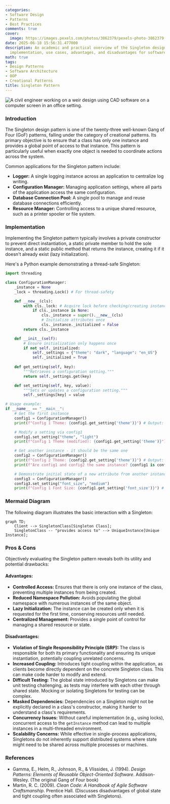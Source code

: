 ```yaml
---
categories:
- Software Design
- Patterns
- Best Practices
comments: true
cover:
  image: https://images.pexels.com/photos/3862379/pexels-photo-3862379.jpeg?auto=compress&cs=tinysrgb&h=650&w=940
date: 2025-06-18 15:56:31.477000
description: An academic and practical overview of the Singleton design pattern, its
  implementation, use cases, advantages, and disadvantages for software developers.
math: true
tags:
- Design Patterns
- Software Architecture
- OOP
- Creational Patterns
title: Singleton Pattern
---
```


![A civil engineer working on a weir design using CAD software on a computer screen in an office setting.](https://images.pexels.com/photos/3862379/pexels-photo-3862379.jpeg?auto=compress&cs=tinysrgb&h=650&w=940 "A civil engineer working on a weir design using CAD software on a computer screen in an office setting.")


### Introduction

The Singleton design pattern is one of the twenty-three well-known Gang of Four (GoF) patterns, falling under the category of creational patterns. Its primary objective is to ensure that a class has only one instance and provides a global point of access to that instance. This pattern is particularly useful when exactly one object is needed to coordinate actions across the system.

Common applications for the Singleton pattern include:
*   **Logger:** A single logging instance across an application to centralize log writing.
*   **Configuration Manager:** Managing application settings, where all parts of the application access the same configuration.
*   **Database Connection Pool:** A single pool to manage and reuse database connections efficiently.
*   **Resource Manager:** Controlling access to a unique shared resource, such as a printer spooler or file system.

### Implementation

Implementing the Singleton pattern typically involves a private constructor to prevent direct instantiation, a static private member to hold the sole instance, and a static public method that returns the instance, creating it if it doesn't already exist (lazy initialization).

Here's a Python example demonstrating a thread-safe Singleton:

```python
import threading

class ConfigurationManager:
    _instance = None
    _lock = threading.Lock() # For thread-safety

    def __new__(cls):
        with cls._lock: # Acquire lock before checking/creating instance
            if cls._instance is None:
                cls._instance = super().__new__(cls)
                # Initialize attributes once
                cls._instance._initialized = False
        return cls._instance

    def __init__(self):
        # Ensure initialization only happens once
        if not self._initialized:
            self._settings = {"theme": "dark", "language": "en_US"}
            self._initialized = True
        
    def get_setting(self, key):
        """Retrieves a configuration setting."""
        return self._settings.get(key)

    def set_setting(self, key, value):
        """Sets or updates a configuration setting."""
        self._settings[key] = value

# Usage example:
if __name__ == "__main__":
    # Get the first instance
    config1 = ConfigurationManager()
    print(f"Config 1 Theme: {config1.get_setting('theme')}") # Output: dark

    # Modify a setting via config1
    config1.set_setting("theme", "light")
    print(f"Config 1 Theme (modified): {config1.get_setting('theme')}") # Output: light

    # Get another instance - it should be the same one
    config2 = ConfigurationManager()
    print(f"Config 2 Theme: {config2.get_setting('theme')}") # Output: light
    print(f"Are config1 and config2 the same instance? {config1 is config2}") # Output: True

    # Demonstrate initial state of a new attribute from another instance
    config3 = ConfigurationManager()
    config3.set_setting("font_size", "medium")
    print(f"Config 1 Font Size: {config1.get_setting('font_size')}") # Output: medium
```

### Mermaid Diagram

The following diagram illustrates the basic interaction with a Singleton:

```mermaid
graph TD;
    Client --> SingletonClass[Singleton Class];
    SingletonClass -- "provides access to" --> UniqueInstance[Unique Instance];
```

### Pros & Cons

Objectively evaluating the Singleton pattern reveals both its utility and potential drawbacks:

#### Advantages:
*   **Controlled Access:** Ensures that there is only one instance of the class, preventing multiple instances from being created.
*   **Reduced Namespace Pollution:** Avoids populating the global namespace with numerous instances of the same object.
*   **Lazy Initialization:** The instance can be created only when it is requested for the first time, conserving resources until needed.
*   **Centralized Management:** Provides a single point of control for managing a shared resource or state.

#### Disadvantages:
*   **Violation of Single Responsibility Principle (SRP):** The class is responsible for both its primary functionality and ensuring its unique instantiation, potentially coupling unrelated concerns.
*   **Increased Coupling:** Introduces tight coupling within the application, as clients become directly dependent on the concrete Singleton class. This can make code harder to modify and extend.
*   **Difficult Testing:** The global state introduced by Singletons can make unit testing challenging, as tests may interfere with each other through shared state. Mocking or isolating Singletons for testing can be complex.
*   **Masked Dependencies:** Dependencies on a Singleton might not be explicitly declared in a class's constructor, making it harder to understand a class's requirements.
*   **Concurrency Issues:** Without careful implementation (e.g., using locks), concurrent access to the `getInstance` method can lead to multiple instances in a multi-threaded environment.
*   **Scalability Concerns:** While effective in single-process applications, Singletons do not inherently support distributed systems where state might need to be shared across multiple processes or machines.

### References

*   Gamma, E., Helm, R., Johnson, R., & Vlissides, J. (1994). *Design Patterns: Elements of Reusable Object-Oriented Software*. Addison-Wesley. (The original Gang of Four book)
*   Martin, R. C. (2009). *Clean Code: A Handbook of Agile Software Craftsmanship*. Prentice Hall. (Discusses disadvantages of global state and tight coupling often associated with Singletons).